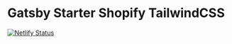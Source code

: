 # Gatsby Starter Shopify TailwindCSS

[![Netlify Status](https://api.netlify.com/api/v1/badges/9908eea5-9836-4951-8eba-fb9612992178/deploy-status)](https://app.netlify.com/sites/gatsby-starter-shopify-tailwindcss/deploys)

